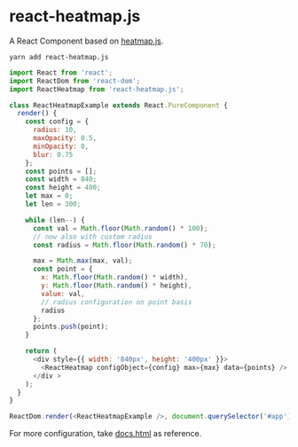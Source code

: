 # react-heatmap.js

A React Component based on [heatmap.js][b7fa289f].

  [b7fa289f]: https://www.patrick-wied.at/static/heatmapjs/ "heatmap.js"

```
yarn add react-heatmap.js
```

```javascript
import React from 'react';
import ReactDom from 'react-dom';
import ReactHeatmap from 'react-heatmap.js';

class ReactHeatmapExample extends React.PureComponent {
  render() {
    const config = {
      radius: 10,
      maxOpacity: 0.5,
      minOpacity: 0,
      blur: 0.75
    };
    const points = [];
    const width = 840;
    const height = 400;
    let max = 0;
    let len = 300;

    while (len--) {
      const val = Math.floor(Math.random() * 100);
      // now also with custom radius
      const radius = Math.floor(Math.random() * 70);

      max = Math.max(max, val);
      const point = {
        x: Math.floor(Math.random() * width),
        y: Math.floor(Math.random() * height),
        value: val,
        // radius configuration on point basis
        radius
      };
      points.push(point);
    }

    return (
      <div style={{ width: '840px', height: '400px' }}>
        <ReactHeatmap configObject={config} max={max} data={points} />
      </div >
    );
  }
}

ReactDom.render(<ReactHeatmapExample />, document.querySelector('#app'));

```
For more configuration, take [docs.html][747485cf] as reference.

  [747485cf]: https://www.patrick-wied.at/static/heatmapjs/docs.html "docs.html"
